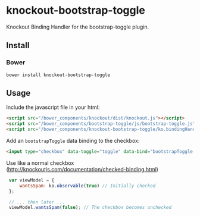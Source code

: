 # knockout-bootstrap-toggle
Knockout Binding Handler for the bootstrap-toggle plugin.

## Install
### Bower
`bower install knockout-bootstrap-toggle`

## Usage
Include the javascript file in your html:

```html
<script src="/bower_components/knockout/dist/knockout.js"></script>
<script src="/bower_components/bootstrap-toggle/js/bootstrap-toggle.js"></script>
<script src="/bower_components/knockout-bootstrap-toggle/ko.bindingHandlers.bootstrapToggle.js"></script>
```

Add an `bootstrapToggle` data binding to the checkbox:

```html
<input type="checkbox" data-toggle="toggle" data-bind="bootstrapToggle: wantsSpam" />
```

Use like a normal checkbox (http://knockoutjs.com/documentation/checked-binding.html)

```javascript
 var viewModel = {
     wantsSpam: ko.observable(true) // Initially checked
 };

 // ... then later ...
 viewModel.wantsSpam(false); // The checkbox becomes unchecked
```
